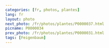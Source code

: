 ```yaml
---
categories: [fr, photos, plantes]
lang: fr
layout: photo
next_photo: /fr/photos/plantes/P0000037.html
picname: P0000034
prev_photo: /fr/photos/plantes/P0000031.html
tags: [Feigenbaum]
---
```


